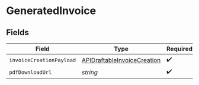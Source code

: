 # GeneratedInvoice


## Fields

| Field                                                                             | Type                                                                              | Required                                                                          | Description                                                                       |
| --------------------------------------------------------------------------------- | --------------------------------------------------------------------------------- | --------------------------------------------------------------------------------- | --------------------------------------------------------------------------------- |
| `invoiceCreationPayload`                                                          | [APIDraftableInvoiceCreation](../../models/shared/apidraftableinvoicecreation.md) | :heavy_check_mark:                                                                | N/A                                                                               |
| `pdfDownloadUrl`                                                                  | *string*                                                                          | :heavy_check_mark:                                                                | N/A                                                                               |